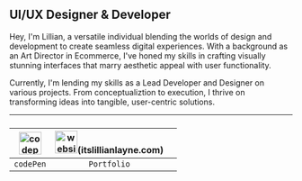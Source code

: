 ## UI/UX Designer & Developer
Hey, I'm Lillian, a versatile individual blending the worlds of design and development to create seamless digital experiences. With a background as an Art Director in Ecommerce, I've honed my skills in crafting visually stunning interfaces that marry aesthetic appeal with user functionality. 

Currently, I'm lending my skills as a Lead Developer and Designer on various projects. From conceptualiztion to execution, I thrive on transforming ideas into tangible, user-centric solutions. 

---
###

| [<img src='https://cdn.jsdelivr.net/npm/simple-icons@3.0.1/icons/codepen.svg' alt='codepen' height='40'>](https://codepen.io/Lillian-Benton)        | [<img src='https://cdn.jsdelivr.net/npm/simple-icons@3.0.1/icons/icloud.svg' alt='website' height='40'>](portfolio)(itslillianlayne.com)         |   |
| ------------- |:-------------:| -----:|
| `codePen`      | `Portfolio` |  |



<!--GITHUB_ACTIVITY:{"rows": 5, "raw": true}-->
